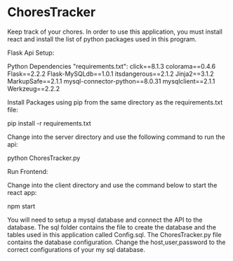 # ChoresTracker

Keep track of your chores. In order to use this application, you must install react and install the list of python packages used in this program.

Flask Api Setup:

Python Dependencies "requirements.txt":
click==8.1.3
colorama==0.4.6
Flask==2.2.2
Flask-MySQLdb==1.0.1
itsdangerous==2.1.2
Jinja2==3.1.2
MarkupSafe==2.1.1
mysql-connector-python==8.0.31
mysqlclient==2.1.1
Werkzeug==2.2.2

Install Packages using pip from the same directory as the requirements.txt file:

pip install -r requirements.txt

Change into the server directory and use the following command to run the api:

python ChoresTracker.py

Run Frontend:

Change into the client directory and use the command below to start the react app:

npm start

You will need to setup a mysql database and connect the API to the database. The sql folder contains the file to create the database and the tables used in this application called Config.sql. The ChoresTracker.py file contains the database configuration. Change the host,user,password to the correct configurations of your my sql database.
